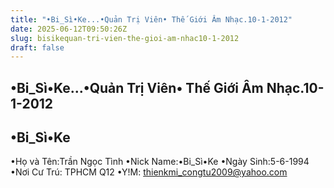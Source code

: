 ```yaml
---
title: "•Bi_Sì•Ke...•Quản Trị Viên• Thế Giới Âm Nhạc.10-1-2012"
date: 2025-06-12T09:50:26Z
slug: bisikequan-tri-vien-the-gioi-am-nhac10-1-2012
draft: false
---
```


## •Bi_Sì•Ke...•Quản Trị Viên• Thế Giới Âm Nhạc.10-1-2012

## •Bi_Sì•Ke

•Họ và Tên:Trần Ngọc Tình
•Nick Name:•Bi_Sì•Ke
•Ngày Sinh:5-6-1994
•Nơi Cư Trú: TPHCM Q12
•Y!M: thienkmi_congtu2009@yahoo.com